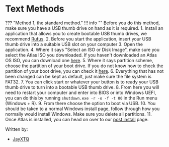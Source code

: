 # Text Methods

??? "Method 1, the standard method."
    !!! info ""
        Before you do this method, make sure you have a USB thumb drive on hand as it is required.
    1. Install an application that allows you to create bootable USB thumb drives, we recommend [Rufus](https://rufus.ie/en/).
    2. Before you start the application, insert your USB thumb drive into a suitable USB slot on your computer
    3. Open the application.
    4. Where it says "Select an ISO or Disk Image", make sure you select the Atlas ISO you downloaded. If you haven't downloaded an Atlas OS ISO, you can download one [here](https://atlasos.net/downloads).
    5. Where it says partition scheme, choose the partition of your boot drive. If you do not know how to check the partition of your boot drive, you can check it [here](https://www.howtogeek.com/245610/how-to-check-if-a-disk-uses-gpt-or-mbr-and-how-to-convert-between-the-two/).
    6. Everything that has not been changed can be kept as default, just make sure the file system is FAT32.
    7. You can click start or whatever your button is to ready your USB thumb drive to turn into a bootable USB thumb drive.
    8. From here you will need to restart your computer and enter into BIOS or into Windows UEFI, you can do this by running `shutdown.exe -r -o -f -t 00` in the Run menu (Windows + R).
    9. From there choose the option to boot via USB.
    10. You should be taken to a normal Windows install page, follow through how you normally would install Windows. Make sure you delete all partitions.
    11. Once Atlas is installed, you can head on over to our [post install](../../Post%20Installation/) page.

Written by: 
- [JayXTQ](https://github.com/JayXTQ)